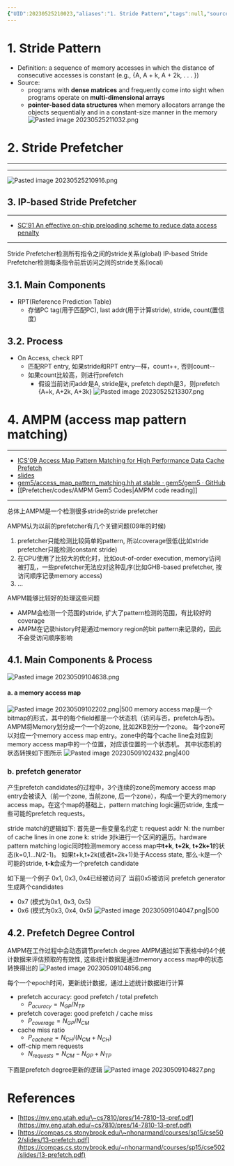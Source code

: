 ```yaml
---
{"UID":20230525210023,"aliases":"1. Stride Pattern","tags":null,"source":null,"cssclass":null,"created":"2023-05-25 21:00","updated":"2023-05-25 22:30","dg-publish":true,"permalink":"/prefetcher/stride-prefetcher/","dgPassFrontmatter":true,"noteIcon":""}
---
```



# 1. Stride Pattern 
- Definition: a sequence of memory accesses in which the distance of consecutive accesses is constant (e.g., {A, A + k, A + 2k, . . . })
- Source: 
	* programs with **dense matrices** and frequently come into sight when programs operate on **multi-dimensional arrays**
	* **pointer-based data structures** when memory allocators arrange the objects sequentially and in a constant-size manner in the memory
![Pasted image 20230525211032.png](/img/user/Prefetcher/attachments/Pasted%20image%2020230525211032.png)
# 2. Stride Prefetcher
---
---
![Pasted image 20230525210916.png](/img/user/Prefetcher/attachments/Pasted%20image%2020230525210916.png)

## 3. IP-based Stride Prefetcher
---
* [SC'91 An effective on-chip preloading scheme to reduce data access penalty](https://ieeexplore.ieee.org/document/5348911)
---
Stride Prefetcher检测所有指令之间的stride关系(global)
IP-based Stride Prefetcher检测每条指令前后访问之间的stride关系(local)

## 3.1. Main Components 
* RPT(Reference Prediction Table)
	* 存储PC tag(用于匹配PC), last addr(用于计算stride), stride, count(置信度)
## 3.2. Process
* On Access, check RPT
	* 匹配RPT entry, 如果stride和RPT entry一样，count++, 否则count--
	* 如果count比较高，则进行prefetch
		* 假设当前访问addr是A, stride是k, prefetch depth是3，则prefetch {A+k, A+2k, A+3k}
![Pasted image 20230525213307.png](/img/user/Prefetcher/attachments/Pasted%20image%2020230525213307.png)

# 4. AMPM (access map pattern matching)
---
* [ICS'09 Access Map Pattern Matching for High Performance Data Cache Prefetch](https://jilp.org/vol13/v13paper3.pdf)
* [slides](https://www.slideserve.com/davisjeremy/access-map-pattern-matching-prefetch-optimization-friendly-method-powerpoint-ppt-presentation)
* [gem5/access\_map\_pattern\_matching.hh at stable · gem5/gem5 · GitHub](https://github.com/gem5/gem5/blob/stable/src/mem/cache/prefetch/access_map_pattern_matching.hh)
* [[Prefetcher/codes/AMPM Gem5 Codes\|AMPM code reading]]
---

总体上AMPM是一个检测很多stride的stride prefetcher

AMPM认为以前的prefetcher有几个关键问题(09年的时候)
1. prefetcher只能检测比较简单的pattern, 所以coverage很低(比如stride prefetcher只能检测constant stride)
2. 在CPU使用了比较大的优化时，比如out-of-order execution, memory访问被打乱，一些prefetcher无法应对这种乱序(比如GHB-based prefetcher, 按访问顺序记录memory access)
3. ...

AMPM能够比较好的处理这些问题
* AMPM会检测一个范围的stride, 扩大了pattern检测的范围，有比较好的coverage
* AMPM在记录history时是通过memory region的bit pattern来记录的，因此不会受访问顺序影响
## 4.1. Main Components & Process
![Pasted image 20230509104638.png](/img/user/Prefetcher/attachments/Pasted%20image%2020230509104638.png)
#### a. a memory access map 
![Pasted image 20230509102202.png|500](/img/user/Prefetcher/attachments/Pasted%20image%2020230509102202.png)
memory access map是一个bitmap的形式，其中的每个field都是一个状态机（访问与否，prefetch与否)。
AMPM将Memory划分成一个一个的zone, 比如2KB划分一个zone。
每个zone可以对应一个memory access map entry。zone中的每个cache line会对应到memory access map中的一个位置，对应该位置的一个状态机。
其中状态机的状态转换如下图所示
![Pasted image 20230509102432.png|400](/img/user/Prefetcher/attachments/Pasted%20image%2020230509102432.png)
### b. prefetch generator
产生prefetch candidates的过程中，3个连续的zone的memory access map entry会被读入（前一个zone, 当前zone, 后一个zone），构成一个更大的memory access map。在这个map的基础上，pattern matching logic遍历stride, 生成一些可能的prefetch requests。

stride match的逻辑如下:
首先是一些变量名约定
	t: request addr 
	N: the number of cache lines in one zone 
	k: stride 
对k进行一个区间的遍历。hardware pattern matching logic同时检测memory access map中**t+k**, **t+2k**, **t+2k+1**的状态(k=0,1...N/2-1)。
如果t+k,t+2k(或者t+2k+1)处于Access state, 那么-k是一个可能的stride, **t-k**会成为一个prefetch candidate

如下是一个例子
0x1, 0x3, 0x4已经被访问了
当前0x5被访问
prefetch generator生成两个candidates
* 0x7 (模式为0x1, 0x3, 0x5)
* 0x6 (模式为0x3, 0x4, 0x5)
![Pasted image 20230509104047.png|500](/img/user/Prefetcher/attachments/Pasted%20image%2020230509104047.png)
## 4.2. Prefetch Degree Control
AMPM在工作过程中会动态调节prefetch degree
AMPM通过如下表格中的4个统计数据来评估预取的有效性, 这些统计数据是通过memory access map中的状态转换得出的
![Pasted image 20230509104856.png](/img/user/Prefetcher/attachments/Pasted%20image%2020230509104856.png)

每个一个epoch时间，更新统计数据，通过上述统计数据进行计算
* prefetch accuracy: good prefetch / total prefetch
	* $P_{acuracy}=N_{GP}/N_{TP}$
* prefetch coverage: good prefetch / cache miss
	* $P_{coverage}=N_{GP}/N_{CM}$
* cache miss ratio
	* $P_{cachehit}=N_{CH}/(N_{CM}+N_{CH})$
* off-chip mem requests 
	* $N_{requests}=N_{CM}-N_{GP}+N_{TP}$

下面是prefetch degree更新的逻辑
![Pasted image 20230509104827.png](/img/user/Prefetcher/attachments/Pasted%20image%2020230509104827.png)


# References 
* [https://my.eng.utah.edu/\~cs7810/pres/14-7810-13-pref.pdf](https://my.eng.utah.edu/~cs7810/pres/14-7810-13-pref.pdf)
* [https://compas.cs.stonybrook.edu/\~nhonarmand/courses/sp15/cse502/slides/13-prefetch.pdf](https://compas.cs.stonybrook.edu/~nhonarmand/courses/sp15/cse502/slides/13-prefetch.pdf)